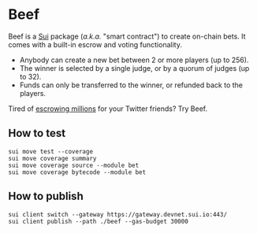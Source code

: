 # Beef

Beef is a [Sui](https://sui.io/) package (_a.k.a._ "smart contract") to create on-chain bets. It comes with a built-in escrow and voting functionality.

- Anybody can create a new bet between 2 or more players (up to 256).
- The winner is selected by a single judge, or by a quorum of judges (up to 32).
- Funds can only be transferred to the winner, or refunded back to the players.

Tired of [escrowing millions](https://twitter.com/GiganticRebirth/status/1503335929976664065) for your Twitter friends? Try Beef.

## How to test
```
sui move test --coverage
sui move coverage summary
sui move coverage source --module bet
sui move coverage bytecode --module bet
```

## How to publish
```
sui client switch --gateway https://gateway.devnet.sui.io:443/
sui client publish --path ./beef --gas-budget 30000
```
